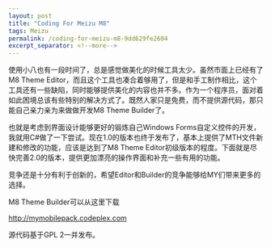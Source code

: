 ```yaml
---
layout: post
title: "Coding For Meizu M8"
tags: Meizu
permalink: /coding-for-meizu-m8-9dd629fe2604
excerpt_separator: <!--more-->
---
```

使用小八也有一段时间了，总是感觉做美化的时候工具太少。虽然市面上已经有了M8 Theme Editor，而且这个工具也凑合着够用了，但是和手工制作相比，这个工具还有一些缺陷，同时能够提供美化的内容也并不多。作为一个程序员，面对着如此困境总该有些特别的解决方式了。既然人家只是免费，而不提供源代码，那只能自己亲力亲为来做做开发M8 Theme Builder了。

也就是考虑到界面设计能够更好的锻炼自己Windows Forms自定义控件的开发，我就用C#做了一下尝试。现在1.0的版本也终于发布了，基本上提供了MTH文件新建和修改的功能，应该是达到了M8 Theme Editor初级版本的程度。下面就是尽快完善2.0的版本，提供更加漂亮的操作界面和补充一些有用的功能。

竞争还是十分有利于创新的，希望Editor和Builder的竞争能够给MY们带来更多的选择。

M8 Theme Builder可以从这里下载

http://mymobilepack.codeplex.com

源代码基于GPL 2一并发布。
<!--more-->